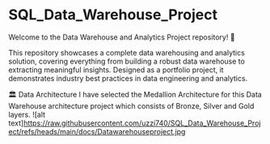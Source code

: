 # SQL_Data_Warehouse_Project
Welcome to the Data Warehouse and Analytics Project repository! 🚀

This repository showcases a complete data warehousing and analytics solution, covering everything from building a robust data warehouse to extracting meaningful insights. Designed as a portfolio project, it demonstrates industry best practices in data engineering and analytics.

🏛️ Data Architecture
I have selected the Medallion Architecture for this Data Warehouse architecture project which consists of Bronze, Silver and Gold layers.
![alt text]https://raw.githubusercontent.com/uzzi740/SQL_Data_Warehouse_Project/refs/heads/main/docs/Datawarehouseproject.jpg
